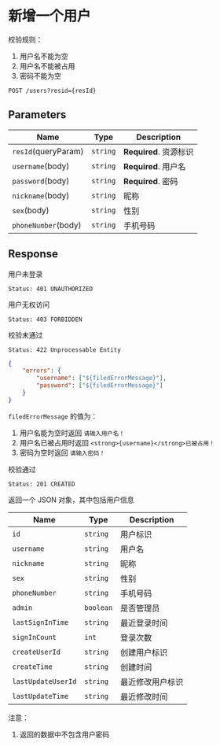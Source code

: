 # 新增一个用户

校验规则：

1. 用户名不能为空
2. 用户名不能被占用
3. 密码不能为空

```text
POST /users?resid={resId}
```

## Parameters

| Name                | Type     | Description            |
| ------------------- | -------- | ---------------------- |
| `resId`(queryParam) | `string` | **Required**. 资源标识 |
| `username`(body)    | `string` | **Required**. 用户名   |
| `password`(body)    | `string` | **Required**. 密码     |
| `nickname`(body)    | `string` | 昵称                   |
| `sex`(body)         | `string` | 性别                   |
| `phoneNumber`(body) | `string` | 手机号码               |

## Response

用户未登录

```text
Status: 401 UNAUTHORIZED
```

用户无权访问

```text
Status: 403 FORBIDDEN
```

校验未通过

```text
Status: 422 Unprocessable Entity
```

```json
{
    "errors": {
        "username": ["${filedErrorMessage}"],
        "password": ["${filedErrorMessage}"]
    }
}
```

`filedErrorMessage` 的值为：

1. 用户名能为空时返回 `请输入用户名！`
2. 用户名已被占用时返回 `<strong>{username}</strong>已被占用！`
3. 密码为空时返回 `请输入密码！`

校验通过

```text
Status: 201 CREATED
```

返回一个 JSON 对象，其中包括用户信息

| Name               | Type      | Description      |
| ------------------ | --------- | ---------------- |
| `id`               | `string`  | 用户标识         |
| `username`         | `string`  | 用户名           |
| `nickname`         | `string`  | 昵称             |
| `sex`              | `string`  | 性别             |
| `phoneNumber`      | `string`  | 手机号码         |
| `admin`            | `boolean` | 是否管理员       |
| `lastSignInTime`   | `string`  | 最近登录时间     |
| `signInCount`      | `int`     | 登录次数         |
| `createUserId`     | `string`  | 创建用户标识     |
| `createTime`       | `string`  | 创建时间         |
| `lastUpdateUserId` | `string`  | 最近修改用户标识 |
| `lastUpdateTime`   | `string`  | 最近修改时间     |

注意：

1. 返回的数据中不包含用户密码